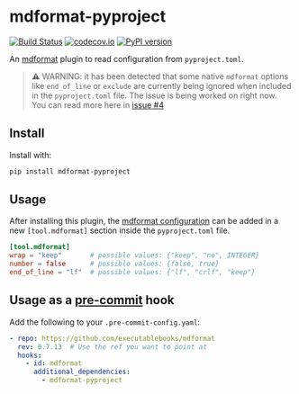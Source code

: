 # mdformat-pyproject

[![Build Status][ci-badge]][ci-link] [![codecov.io][cov-badge]][cov-link]
[![PyPI version][pypi-badge]][pypi-link]

An [mdformat] plugin to read configuration from `pyproject.toml`.

> ⚠️ WARNING: it has been detected that some native `mdformat` options like `end_of_line` or
> `exclude` are currently being ignored when included in the `pyproject.toml` file. The issue is
> being worked on right now. You can read more here in
> [issue #4](https://github.com/csala/mdformat-pyproject/issues/4)

## Install

Install with:

```bash
pip install mdformat-pyproject
```

## Usage

After installing this plugin, the [mdformat configuration][mdformat-configuration] can be added in
a new `[tool.mdformat]` section inside the `pyproject.toml` file.

```toml
[tool.mdformat]
wrap = "keep"       # possible values: {"keep", "no", INTEGER}
number = false      # possible values: {false, true}
end_of_line = "lf"  # possible values: {"lf", "crlf", "keep"}
```

## Usage as a [pre-commit] hook

Add the following to your `.pre-commit-config.yaml`:

```yaml
- repo: https://github.com/executablebooks/mdformat
  rev: 0.7.13  # Use the ref you want to point at
  hooks:
    - id: mdformat
      additional_dependencies:
        - mdformat-pyproject
```

[ci-badge]: https://github.com/csala/mdformat-pyproject/actions/workflows/ci.yml/badge.svg
[ci-link]: https://github.com/csala/mdformat-pyproject/actions/workflows/ci.yml
[cov-badge]: https://codecov.io/gh/csala/mdformat-pyproject/branch/master/graph/badge.svg
[cov-link]: https://codecov.io/gh/csala/mdformat-pyproject
[mdformat]: https://github.com/executablebooks/mdformat
[mdformat-configuration]: https://mdformat.readthedocs.io/en/stable/users/configuration_file.html
[pre-commit]: https://pre-commit.com
[pypi-badge]: https://img.shields.io/pypi/v/mdformat-pyproject.svg
[pypi-link]: https://pypi.org/project/mdformat-pyproject
